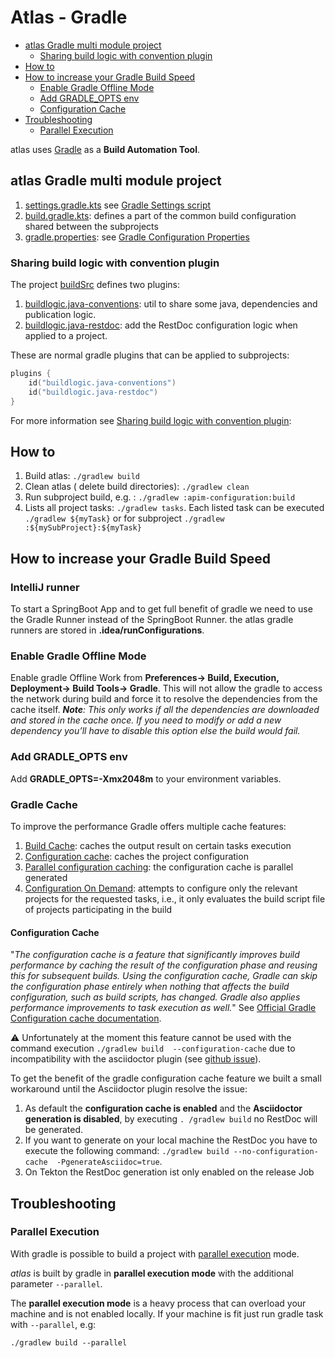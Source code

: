 # Atlas - Gradle

<!-- toc -->

- [atlas Gradle multi module project](#atlas-gradle-multi-module-project)
    * [Sharing build logic with convention plugin](#sharing-build-logic-with-convention-plugin)
- [How to](#how-to)
- [How to increase your Gradle Build Speed](#how-to-increase-your-gradle-build-speed)
    * [Enable Gradle Offline Mode](#enable-gradle-offline-mode)
    * [Add GRADLE_OPTS env](#add-gradle_opts-env)
    * [Configuration Cache](#configuration-cache)
- [Troubleshooting](#troubleshooting)
    * [Parallel Execution](#parallel-execution)

<!-- tocstop -->

atlas uses [Gradle](https://gradle.org/) as a **Build Automation Tool**.

## atlas Gradle multi module project

1. [settings.gradle.kts](../settings.gradle.kts)
   see [Gradle Settings script](https://docs.gradle.org/current/userguide/settings_file_basics.html#sec:settings_file_script)
1. [build.gradle.kts](../build.gradle.kts): defines a part of the common build configuration shared between the subprojects
1. [gradle.properties](../gradle.properties):
   see [Gradle Configuration Properties](https://docs.gradle.org/current/userguide/build_environment.html#sec:gradle_configuration_properties)

### Sharing build logic with convention plugin

The project [buildSrc](../buildSrc) defines two plugins:

1. [buildlogic.java-conventions](../buildSrc/src/main/kotlin/buildlogic.java-conventions.gradle.kts): util to
   share some java, dependencies and publication logic.
2. [buildlogic.java-restdoc](../buildSrc/src/main/kotlin/buildlogic.java-restdoc.gradle.kts): add the RestDoc
   configuration logic when applied to a project.

These are normal gradle plugins that can be applied to subprojects:

```kotlin
plugins {
    id("buildlogic.java-conventions")
    id("buildlogic.java-restdoc")
}
```

For more information
see [Sharing build logic with convention plugin](https://docs.gradle.org/current/samples/sample_convention_plugins.html):

## How to

1. Build atlas: ```./gradlew build```
2. Clean atlas ( delete build directories): ```./gradlew clean```
3. Run subproject build, e.g. : ```./gradlew :apim-configuration:build```
4. Lists all project tasks: ```./gradlew tasks```. Each listed task can be executed ```./gradlew ${myTask}``` or for
   subproject ```./gradlew :${mySubProject}:${myTask}```

## How to increase your Gradle Build Speed

### IntelliJ runner

To start a SpringBoot App and to get full benefit of gradle we need to use the Gradle Runner instead of the SpringBoot Runner.
the atlas gradle runners are stored in **.idea/runConfigurations**.

### Enable Gradle Offline Mode

Enable gradle Offline Work from **Preferences-> Build, Execution, Deployment-> Build Tools-> Gradle**. This will not allow the
gradle
to access the network during build and force it to resolve the dependencies from the cache itself. _**Note**: This only works if
all
the dependencies are downloaded and stored in the cache once. If you need to modify or add a new dependency you’ll have to disable
this option else the build would fail._

### Add GRADLE_OPTS env

Add **GRADLE_OPTS=-Xmx2048m** to your environment variables.

### Gradle Cache

To improve the performance Gradle offers multiple cache features:

1. [Build Cache](https://docs.gradle.org/current/userguide/build_cache.html): caches the output result on certain tasks execution
2. [Configuration cache](https://docs.gradle.org/current/userguide/configuration_cache.html): caches the project configuration
3. [Parallel configuration caching](https://docs.gradle.org/current/userguide/configuration_cache.html#config_cache:usage:parallel):
   the configuration cache is parallel generated
4. [Configuration On Demand](https://docs.gradle.org/current/userguide/multi_project_configuration_and_execution.html):
   attempts to configure only the relevant projects for the requested tasks, i.e., it only evaluates the
   build script file of projects participating in the build

#### Configuration Cache

"_The configuration cache is a feature that significantly improves build performance by caching the result of the
configuration phase and reusing this for subsequent builds. Using the configuration cache, Gradle can skip the configuration
phase entirely when nothing that affects the build configuration, such as build scripts, has changed. Gradle also applies
performance improvements to task execution as well._" See
[Official Gradle Configuration cache documentation](https://docs.gradle.org/current/userguide/configuration_cache.html).

:warning: Unfortunately at the moment this feature cannot be used with the command execution ```./gradlew build 
--configuration-cache``` due to incompatibility with the asciidoctor plugin
(see [github issue](https://github.com/asciidoctor/asciidoctor-gradle-plugin/pull/730)).

To get the benefit of the gradle configuration cache feature we built a small workaround until the Asciidoctor plugin resolve
the issue:

1. As default the **configuration cache is enabled** and the **Asciidoctor generation is disabled**, by executing ```.
/gradlew build``` no RestDoc will be generated.
2. If you want to generate on your local machine the RestDoc you have to execute the following command: ```./gradlew build --no-configuration-cache 
   -PgenerateAsciidoc=true```.
3. On Tekton the RestDoc generation ist only enabled on the release Job

## Troubleshooting

### Parallel Execution

With gradle is possible to build a project
with [parallel execution](https://docs.gradle.org/current/userguide/performance.html#parallel_execution) mode.

_atlas_ is built by gradle in **parallel execution mode** with the additional parameter ```--parallel```.

The **parallel execution mode** is a heavy process that can overload your machine and is not enabled locally.
If your machine is fit just run gradle task with ```--parallel```, e.g:

```shell
./gradlew build --parallel
```